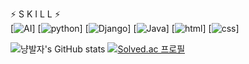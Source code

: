 
⚡ S K I L L ⚡<br>
[![AI](https://img.shields.io/badge/AI-pink?style=for-the-badge&logo=AI&logoColor=white)]
[![python](https://img.shields.io/badge/Python-3776AB?style=for-the-badge&logo=Python&logoColor=white)]
[![Django](https://img.shields.io/badge/Django-3776AB?style=for-the-badge&logo=Django&logoColor=white)]
[![Java](https://img.shields.io/badge/Java-F7DF1E?style=for-the-badge&logo=Java&logoColor=black)]
[![html](https://img.shields.io/badge/Html-E34F26?style=for-the-badge&logo=Html5&logoColor=white)]
[![css](https://img.shields.io/badge/CSS-1572B6?style=for-the-badge&logo=CSS3&logoColor=white)]


![냥발자's GitHub stats](https://github-readme-stats.vercel.app/api?username=freenozero&show_icons=true&theme=radical)
[![Solved.ac 프로필](http://mazassumnida.wtf/api/v2/generate_badge?boj=freetour0)](https://solved.ac/freetour0)

